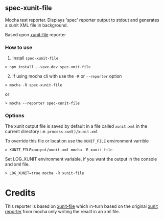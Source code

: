 ## spec-xunit-file
Mocha test reporter. Displays 'spec' reporter output to stdout and generates a xunit XML file in background.

Based upon [xunit-file](https://github.com/peerigon/xunit-file) reporter



### How to use

1. Install `spec-xunit-file`
```
> npm install --save-dev spec-unit-file
```

2. If using mocha cli with use the `-R` or `--reporter` option
```
> mocha -R spec-xunit-file
```
or
```
> mocha --reporter spec-xunit-file
```


### Options
The xunit output file is saved by default in a file called `xunit.xml` in the current directory i.e.  `process.cwd()/xunit.xml`

To override this file or location use the `XUNIT_FILE` environment varrible

```
> XUNIT_FILE=output/xunit.xml mocha -R xunit-file
```

Set LOG_XUNIT environment variable, if you want the output in the console and xml file.

```
> LOG_XUNIT=true mocha -R xunit-file
```

# Credits
This reporter is based on [xunit-file](https://github.com/peerigon/xunit-file) which in-turn based on
the original [xunit reporter](https://github.com/visionmedia/mocha/blob/master/lib/reporters/xunit.js) from mocha only writing the result in an xml file.
